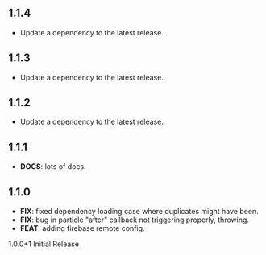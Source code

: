 ## 1.1.4

 - Update a dependency to the latest release.

## 1.1.3

 - Update a dependency to the latest release.

## 1.1.2

 - Update a dependency to the latest release.

## 1.1.1

 - **DOCS**: lots of docs.

## 1.1.0

 - **FIX**: fixed dependency loading case where duplicates might have been.
 - **FIX**: bug in particle "after" callback not triggering properly, throwing.
 - **FEAT**: adding firebase remote config.

1.0.0+1 Initial Release

